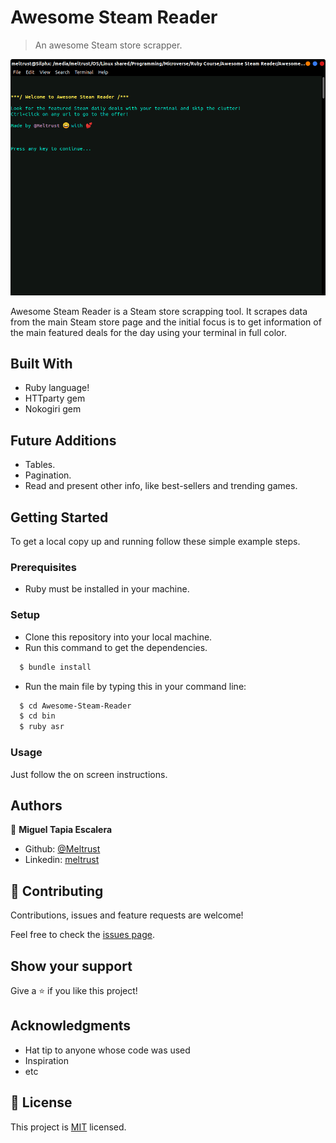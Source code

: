 # Awesome Steam Reader

> An awesome Steam store scrapper.

![screenshot](app_screenshot.png)

Awesome Steam Reader is a Steam store scrapping tool. It scrapes data from the main Steam store page and the initial focus is to get information of the main featured deals for the day using your terminal in full color. 

## Built With

- Ruby language!
- HTTparty gem
- Nokogiri gem

## Future Additions

- Tables.
- Pagination.
- Read and present other info, like best-sellers and trending games.

## Getting Started

To get a local copy up and running follow these simple example steps.

### Prerequisites

- Ruby must be installed in your machine.

### Setup

- Clone this repository into your local machine.
- Run this command to get the dependencies.

```bash
  $ bundle install
```

- Run the main file by typing this in your command line:

```bash
  $ cd Awesome-Steam-Reader
  $ cd bin
  $ ruby asr
```

### Usage

Just follow the on screen instructions.

## Authors

👤 **Miguel Tapia Escalera**

- Github: [@Meltrust](https://github.com/Meltrust)
- Linkedin: [meltrust](https://www.linkedin.com/in/meltrust/)

## 🤝 Contributing

Contributions, issues and feature requests are welcome!

Feel free to check the [issues page](issues/).

## Show your support

Give a ⭐️ if you like this project!

## Acknowledgments

- Hat tip to anyone whose code was used
- Inspiration
- etc

## 📝 License

This project is [MIT](lic.url) licensed.
